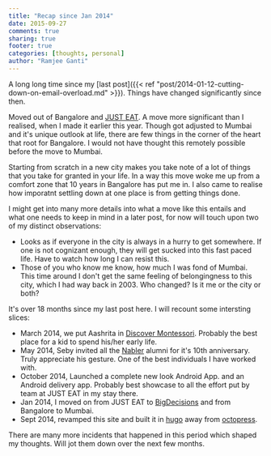 ```yaml
---
title: "Recap since Jan 2014"
date: 2015-09-27
comments: true
sharing: true
footer: true
categories: [thoughts, personal]
author: "Ramjee Ganti"
---
```

A long long time since my [last post]({{< ref "post/2014-01-12-cutting-down-on-email-overload.md" >}}). Things have changed significantly since then.

Moved out of Bangalore and [JUST EAT](http://justeat.in). A move more significant than I realised, when I made it earlier this year. Though got adjusted to Mumbai and it's unique outlook at life, there are few things in the corner of the heart that root for Bangalore. I would not have thought this remotely possible before the move to Mumbai.

Starting from scratch in a new city makes you take note of a lot of things that you take for granted in your life. In a way this move woke me up from a comfort zone that 10 years in Bangalore has put me in. I also came to realise how imporatnt settling down at one place is from getting things done.

I might get into many more details into what a move like this entails and what one needs to keep in mind in a later post, for now will touch upon two of my distinct observations:

* Looks as if everyone in the city is always in a hurry to get somewhere. If one is not cognizant enough, they will get sucked into this fast paced life. Have to watch how long I can resist this.
* Those of you who know me know, how much I was fond of Mumbai. This time around I don't get the same feeling of belongingness to this city, which I had way back in 2003. Who changed? Is it me or the city or both?

It's over 18 months since my last post here. I will recount some intersting slices:

* March 2014, we put Aashrita in [Discover Montessori](http://www.discover-montessori.org/). Probably the best place for a kid to spend his/her early life.
* May 2014, Seby invited all the [Nabler](http://nabler.com) alumni for it's 10th anniversary. Truly appreciate his gesture. One of the best individuals I have worked with.
* October 2014, Launched a complete new look Android App. and an Android delivery app. Probably best showcase to all the effort put by team at JUST EAT in my stay there.
* Jan 2014, I moved on from JUST EAT to [BigDecisions](http://bigdecisions.com) and from Bangalore to Mumbai.
* Sept 2014, revamped this site and built it in [hugo](https://gohugo.io) away from [octopress](http://octopress.org/).

There are many more incidents that happened in this period which shaped my thoughts. Will jot them down over the next few months.